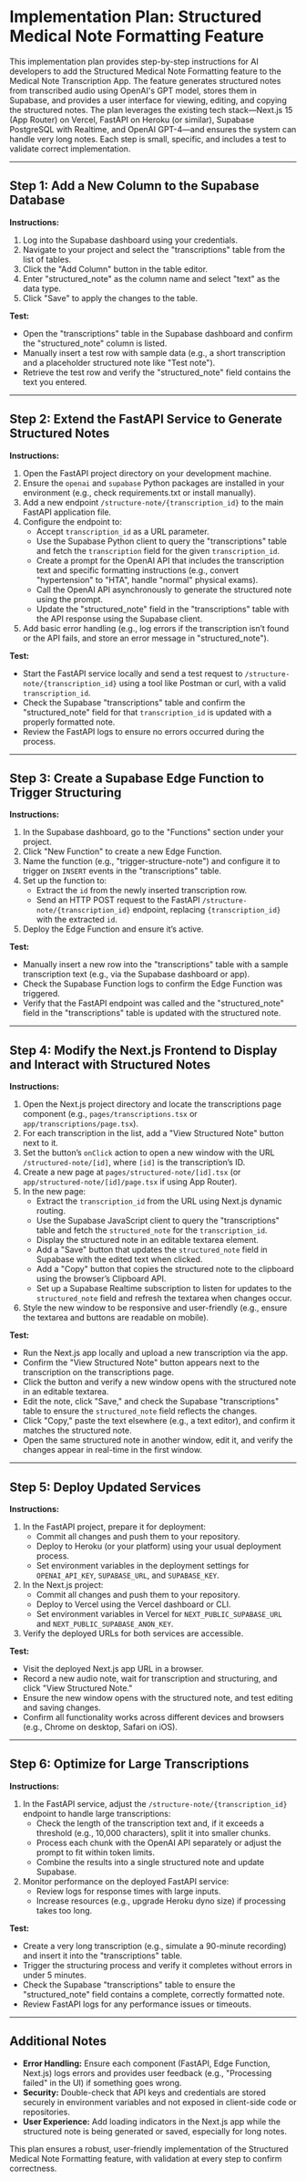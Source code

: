 # Implementation Plan: Structured Medical Note Formatting Feature

This implementation plan provides step-by-step instructions for AI developers to add the Structured Medical Note Formatting feature to the Medical Note Transcription App. The feature generates structured notes from transcribed audio using OpenAI's GPT model, stores them in Supabase, and provides a user interface for viewing, editing, and copying the structured notes. The plan leverages the existing tech stack—Next.js 15 (App Router) on Vercel, FastAPI on Heroku (or similar), Supabase PostgreSQL with Realtime, and OpenAI GPT-4—and ensures the system can handle very long notes. Each step is small, specific, and includes a test to validate correct implementation.

---

## Step 1: Add a New Column to the Supabase Database

**Instructions:**
1. Log into the Supabase dashboard using your credentials.
2. Navigate to your project and select the "transcriptions" table from the list of tables.
3. Click the "Add Column" button in the table editor.
4. Enter "structured_note" as the column name and select "text" as the data type.
5. Click "Save" to apply the changes to the table.

**Test:**
- Open the "transcriptions" table in the Supabase dashboard and confirm the "structured_note" column is listed.
- Manually insert a test row with sample data (e.g., a short transcription and a placeholder structured note like "Test note").
- Retrieve the test row and verify the "structured_note" field contains the text you entered.

---

## Step 2: Extend the FastAPI Service to Generate Structured Notes

**Instructions:**
1. Open the FastAPI project directory on your development machine.
2. Ensure the `openai` and `supabase` Python packages are installed in your environment (e.g., check requirements.txt or install manually).
3. Add a new endpoint `/structure-note/{transcription_id}` to the main FastAPI application file.
4. Configure the endpoint to:
   - Accept `transcription_id` as a URL parameter.
   - Use the Supabase Python client to query the "transcriptions" table and fetch the `transcription` field for the given `transcription_id`.
   - Create a prompt for the OpenAI API that includes the transcription text and specific formatting instructions (e.g., convert "hypertension" to "HTA", handle "normal" physical exams).
   - Call the OpenAI API asynchronously to generate the structured note using the prompt.
   - Update the "structured_note" field in the "transcriptions" table with the API response using the Supabase client.
5. Add basic error handling (e.g., log errors if the transcription isn’t found or the API fails, and store an error message in "structured_note").

**Test:**
- Start the FastAPI service locally and send a test request to `/structure-note/{transcription_id}` using a tool like Postman or curl, with a valid `transcription_id`.
- Check the Supabase "transcriptions" table and confirm the "structured_note" field for that `transcription_id` is updated with a properly formatted note.
- Review the FastAPI logs to ensure no errors occurred during the process.

---

## Step 3: Create a Supabase Edge Function to Trigger Structuring

**Instructions:**
1. In the Supabase dashboard, go to the "Functions" section under your project.
2. Click "New Function" to create a new Edge Function.
3. Name the function (e.g., "trigger-structure-note") and configure it to trigger on `INSERT` events in the "transcriptions" table.
4. Set up the function to:
   - Extract the `id` from the newly inserted transcription row.
   - Send an HTTP POST request to the FastAPI `/structure-note/{transcription_id}` endpoint, replacing `{transcription_id}` with the extracted `id`.
5. Deploy the Edge Function and ensure it’s active.

**Test:**
- Manually insert a new row into the "transcriptions" table with a sample transcription text (e.g., via the Supabase dashboard or app).
- Check the Supabase Function logs to confirm the Edge Function was triggered.
- Verify that the FastAPI endpoint was called and the "structured_note" field in the "transcriptions" table is updated with the structured note.

---

## Step 4: Modify the Next.js Frontend to Display and Interact with Structured Notes

**Instructions:**
1. Open the Next.js project directory and locate the transcriptions page component (e.g., `pages/transcriptions.tsx` or `app/transcriptions/page.tsx`).
2. For each transcription in the list, add a "View Structured Note" button next to it.
3. Set the button’s `onClick` action to open a new window with the URL `/structured-note/[id]`, where `[id]` is the transcription’s ID.
4. Create a new page at `pages/structured-note/[id].tsx` (or `app/structured-note/[id]/page.tsx` if using App Router).
5. In the new page:
   - Extract the `transcription_id` from the URL using Next.js dynamic routing.
   - Use the Supabase JavaScript client to query the "transcriptions" table and fetch the `structured_note` for the `transcription_id`.
   - Display the structured note in an editable textarea element.
   - Add a "Save" button that updates the `structured_note` field in Supabase with the edited text when clicked.
   - Add a "Copy" button that copies the structured note to the clipboard using the browser’s Clipboard API.
   - Set up a Supabase Realtime subscription to listen for updates to the `structured_note` field and refresh the textarea when changes occur.
6. Style the new window to be responsive and user-friendly (e.g., ensure the textarea and buttons are readable on mobile).

**Test:**
- Run the Next.js app locally and upload a new transcription via the app.
- Confirm the "View Structured Note" button appears next to the transcription on the transcriptions page.
- Click the button and verify a new window opens with the structured note in an editable textarea.
- Edit the note, click "Save," and check the Supabase "transcriptions" table to ensure the `structured_note` field reflects the changes.
- Click "Copy," paste the text elsewhere (e.g., a text editor), and confirm it matches the structured note.
- Open the same structured note in another window, edit it, and verify the changes appear in real-time in the first window.

---

## Step 5: Deploy Updated Services

**Instructions:**
1. In the FastAPI project, prepare it for deployment:
   - Commit all changes and push them to your repository.
   - Deploy to Heroku (or your platform) using your usual deployment process.
   - Set environment variables in the deployment settings for `OPENAI_API_KEY`, `SUPABASE_URL`, and `SUPABASE_KEY`.
2. In the Next.js project:
   - Commit all changes and push them to your repository.
   - Deploy to Vercel using the Vercel dashboard or CLI.
   - Set environment variables in Vercel for `NEXT_PUBLIC_SUPABASE_URL` and `NEXT_PUBLIC_SUPABASE_ANON_KEY`.
3. Verify the deployed URLs for both services are accessible.

**Test:**
- Visit the deployed Next.js app URL in a browser.
- Record a new audio note, wait for transcription and structuring, and click "View Structured Note."
- Ensure the new window opens with the structured note, and test editing and saving changes.
- Confirm all functionality works across different devices and browsers (e.g., Chrome on desktop, Safari on iOS).

---

## Step 6: Optimize for Large Transcriptions

**Instructions:**
1. In the FastAPI service, adjust the `/structure-note/{transcription_id}` endpoint to handle large transcriptions:
   - Check the length of the transcription text and, if it exceeds a threshold (e.g., 10,000 characters), split it into smaller chunks.
   - Process each chunk with the OpenAI API separately or adjust the prompt to fit within token limits.
   - Combine the results into a single structured note and update Supabase.
2. Monitor performance on the deployed FastAPI service:
   - Review logs for response times with large inputs.
   - Increase resources (e.g., upgrade Heroku dyno size) if processing takes too long.

**Test:**
- Create a very long transcription (e.g., simulate a 90-minute recording) and insert it into the "transcriptions" table.
- Trigger the structuring process and verify it completes without errors in under 5 minutes.
- Check the Supabase "transcriptions" table to ensure the "structured_note" field contains a complete, correctly formatted note.
- Review FastAPI logs for any performance issues or timeouts.

---

## Additional Notes
- **Error Handling:** Ensure each component (FastAPI, Edge Function, Next.js) logs errors and provides user feedback (e.g., "Processing failed" in the UI) if something goes wrong.
- **Security:** Double-check that API keys and credentials are stored securely in environment variables and not exposed in client-side code or repositories.
- **User Experience:** Add loading indicators in the Next.js app while the structured note is being generated or saved, especially for long notes.

This plan ensures a robust, user-friendly implementation of the Structured Medical Note Formatting feature, with validation at every step to confirm correctness.